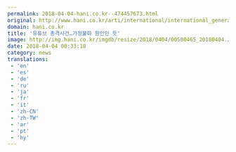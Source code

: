 ```yaml
---
permalink: 2018-04-04-hani.co.kr--474457673.html
original: http://www.hani.co.kr/arti/international/international_general/839016.html
domain: hani.co.kr
title: '유튜브 총격사건…가정불화 원인인 듯'
image: http://img.hani.co.kr/imgdb/resize/2018/0404/00500465_20180404.JPG
date: 2018-04-04 00:33:18
category: news
translations: 
 - 'en'
 - 'es'
 - 'de'
 - 'ru'
 - 'ja'
 - 'fr'
 - 'it'
 - 'zh-CN'
 - 'zh-TW'
 - 'ar'
 - 'pt'
 - 'hy'
---
```


